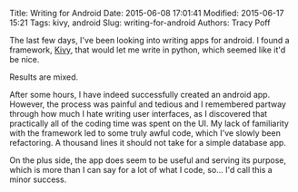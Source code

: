 Title: Writing for Android
Date: 2015-06-08 17:01:41
Modified: 2015-06-17 15:21
Tags: kivy, android
Slug: writing-for-android
Authors: Tracy Poff

The last few days, I've been looking into writing apps for android. I found a
framework, [Kivy][1], that would let me write in python, which seemed like it'd
be nice.

Results are mixed.

After some hours, I have indeed successfully created an android app. However,
the process was painful and tedious and I remembered partway through how much I
hate writing user interfaces, as I discovered that practically all of the coding
time was spent on the UI. My lack of familiarity with the framework led to some
truly awful code, which I've slowly been refactoring. A thousand lines it should
not take for a simple database app.

On the plus side, the app does seem to be useful and serving its purpose, which
is more than I can say for a lot of what I code, so... I'd call this a minor
success.

[1]: http://kivy.org/#home
